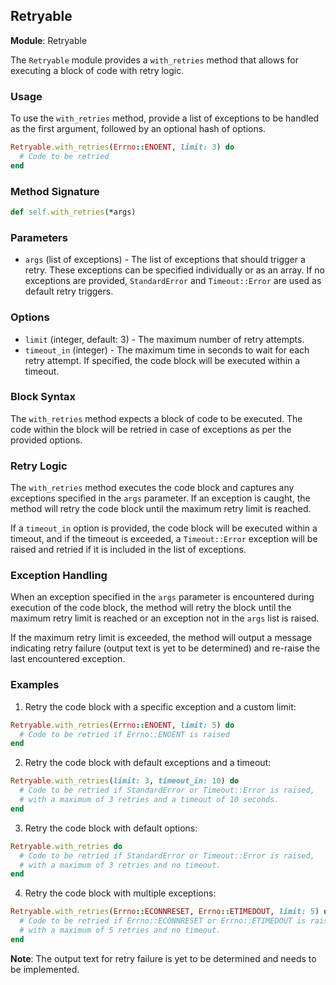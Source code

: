 ## Retryable

**Module**: Retryable

The `Retryable` module provides a `with_retries` method that allows for executing a block of code with retry logic.

### Usage

To use the `with_retries` method, provide a list of exceptions to be handled as the first argument, followed by an optional hash of options.

```ruby
Retryable.with_retries(Errno::ENOENT, limit: 3) do
  # Code to be retried
end
```

### Method Signature

```ruby
def self.with_retries(*args)
```

### Parameters

- `args` (list of exceptions) - The list of exceptions that should trigger a retry. These exceptions can be specified individually or as an array. If no exceptions are provided, `StandardError` and `Timeout::Error` are used as default retry triggers.

### Options

- `limit` (integer, default: 3) - The maximum number of retry attempts.
- `timeout_in` (integer) - The maximum time in seconds to wait for each retry attempt. If specified, the code block will be executed within a timeout.

### Block Syntax

The `with_retries` method expects a block of code to be executed. The code within the block will be retried in case of exceptions as per the provided options.

### Retry Logic

The `with_retries` method executes the code block and captures any exceptions specified in the `args` parameter. If an exception is caught, the method will retry the code block until the maximum retry limit is reached.

If a `timeout_in` option is provided, the code block will be executed within a timeout, and if the timeout is exceeded, a `Timeout::Error` exception will be raised and retried if it is included in the list of exceptions.

### Exception Handling

When an exception specified in the `args` parameter is encountered during execution of the code block, the method will retry the block until the maximum retry limit is reached or an exception not in the `args` list is raised.

If the maximum retry limit is exceeded, the method will output a message indicating retry failure (output text is yet to be determined) and re-raise the last encountered exception.

### Examples

1. Retry the code block with a specific exception and a custom limit:

```ruby
Retryable.with_retries(Errno::ENOENT, limit: 5) do
  # Code to be retried if Errno::ENOENT is raised
end
```

2. Retry the code block with default exceptions and a timeout:

```ruby
Retryable.with_retries(limit: 3, timeout_in: 10) do
  # Code to be retried if StandardError or Timeout::Error is raised,
  # with a maximum of 3 retries and a timeout of 10 seconds.
end
```

3. Retry the code block with default options:

```ruby
Retryable.with_retries do
  # Code to be retried if StandardError or Timeout::Error is raised,
  # with a maximum of 3 retries and no timeout.
end
```

4. Retry the code block with multiple exceptions:

```ruby
Retryable.with_retries(Errno::ECONNRESET, Errno::ETIMEDOUT, limit: 5) do
  # Code to be retried if Errno::ECONNRESET or Errno::ETIMEDOUT is raised,
  # with a maximum of 5 retries and no timeout.
end
```

**Note**: The output text for retry failure is yet to be determined and needs to be implemented.
